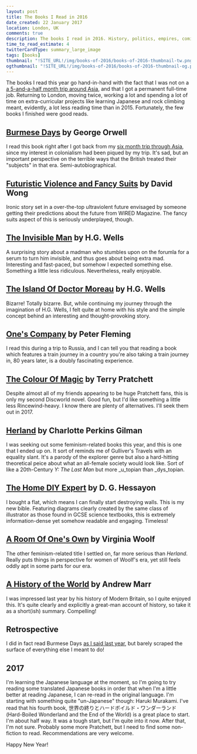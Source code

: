```yaml
---
layout: post
title: The Books I Read in 2016
date_created: 22 January 2017
location: London, UK
comments: true
description: The books I read in 2016. History, politics, empires, comics and magic.
time_to_read_estimate: 4
twitterCardType: summary_large_image
tags: [books]
thumbnail: "!SITE_URL!/img/books-of-2016/books-of-2016-thumbnail-tw.png"
ogthumbnail: "!SITE_URL!/img/books-of-2016/books-of-2016-thumbnail-og.png"
---
```


The books I read this year go hand-in-hand with the fact that I was not on a [a 5-and-a-half month trip around Asia](/travel), and that I got a permanent full-time job. Returning to London, moving twice, working a lot and spending a lot of time on extra-curricular projects like learning Japanese and rock climbing meant, evidently, a lot less reading time than in 2015. Fortunately, the few books I finished were good reads.

## [Burmese Days](http://www.amazon.co.uk/dp/B003FXCSRM?tag=daplad-21) by George Orwell

I read this book right after I got back from my [six month trip through Asia](/travel), since my interest in colonialism had been piqued by my trip. It's sad, but an important perspective on the terrible ways that the British treated their "subjects" in that era. Semi-autobiographical.

## [Futuristic Violence and Fancy Suits](http://amzn.eu/cH1QJmu?tag=daplad-21) by David Wong

Ironic story set in a over-the-top ultraviolent future envisaged by someone getting their predictions about the future from WIRED Magazine. The fancy suits aspect of this is seriously underplayed, though.

## [The Invisible Man](http://amzn.eu/aTqW5cS) by H.G. Wells

A surprising story about a madman who stumbles upon on the forumla for a serum to turn him invisible, and thus goes about being extra mad. Interesting and fast-paced, but somehow I expected something else. Something a little less ridiculous. Nevertheless, really enjoyable.

## [The Island Of Doctor Moreau](http://amzn.eu/6WpZvwp) by H.G. Wells

Bizarre! Totally bizarre. But, while continuing my journey through the imagination of H.G. Wells, I felt quite at home with his style and the simple concept behind an interesting and thought-provoking story.

## [One's Company](http://amzn.eu/0vigUsJ?tag=daplad-21) by Peter Fleming

I read this during a trip to Russia, and I can tell you that reading a book which features a train journey in a country you're also taking a train journey in, 80 years later, is a doubly fascinating experience.

## [The Colour Of Magic](http://amzn.eu/4saDSMP?tag=daplad-21) by Terry Pratchett

Despite almost all of my friends appearing to be huge Pratchett fans, this is only my second Discworld novel. Good fun, but I'd like something a little less Rincewind-heavy. I know there are plenty of alternatives. I'll seek them out in 2017.

## [Herland](http://amzn.eu/iVMcxlf) by Charlotte Perkins Gilman

I was seeking out some feminism-related books this year, and this is one that I ended up on. It sort of reminds me of Gulliver's Travels with an equality slant. It's a parody of the explorer genre but also a hard-hitting theoretical peice about what an all-female society would look like. Sort of like a 20th-Century _Y: The Last Man_ but more _u_topian than _dys_topian.

## [The Home DIY Expert](http://amzn.eu/9TTOecX?tag=daplad-21) by D. G. Hessayon

I bought a flat, which means I can finally start destroying walls. This is my new bible. Featuring diagrams clearly created by the same class of illustrator as those found in GCSE science textbooks, this is extremely information-dense yet somehow readable and engaging. Timeless!

## [A Room Of One's Own](http://amzn.eu/2UdUNOe) by Virginia Woolf

The other feminism-related title I settled on, far more serious than _Herland_. Really puts things in perspective for women of Woolf's era, yet still feels oddly apt in some parts for our era.

## [A History of the World](http://amzn.eu/9KqdKDb?tag=daplad-21) by Andrew Marr

I was impressed last year by his history of Modern Britain, so I quite enjoyed this. It's quite clearly and explicitly a great-man account of history, so take it as a short(ish) summary. Compelling!

## Retrospective

I did in fact read Burmese Days [as I said last year](/blog/books-of-2015), but barely scraped the surface of everything else I meant to do!

## 2017

I'm learning the Japanese language at the moment, so I'm going to try reading some translated Japanese books in order that when I'm a little better at reading Japanese, I can re-read in the original language. I'm starting with something quite "un-Japanese" though: Haruki Murakami. I've read that his fourth book, 世界の終りとハードボイルド・ワンダーランド (Hard-Boiled Wonderland and the End of the World) is a great place to start. I'm about half way. It was a tough start, but I'm quite into it now. After that, I'm not sure. Probably some more Pratchett, but I need to find some non-fiction to read. Recommendations are very welcome.

Happy New Year!